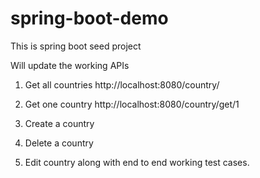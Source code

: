 # spring-boot-demo
This is spring boot seed project

Will update the working APIs
1. Get all countries
http://localhost:8080/country/

2. Get one country
http://localhost:8080/country/get/1

3. Create a country


4. Delete a country



5. Edit country
along with end to end working test cases.
